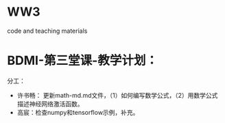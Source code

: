 # WW3 
code and teaching materials 

# BDMI-第三堂课-教学计划：

分工：

- 许书畅： 更新math-md.md文件，（1）如何编写数学公式，（2）用数学公式描述神经网络激活函数。
- 高宸：检查numpy和tensorflow示例，补充。

